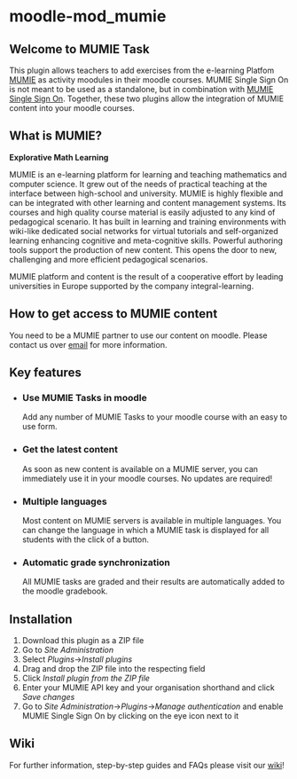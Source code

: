 # moodle-mod_mumie

## Welcome to MUMIE Task
This plugin allows teachers to add exercises from the e-learning Platfom [MUMIE](https://www.mumie.net/) as activity moodules in their moodle courses. MUMIE Single Sign On is not meant to be used as a standalone, but in combination with [MUMIE Single Sign On](https://github.com/integral-learning/moodle-auth_mumie/). Together, these two plugins allow the integration of MUMIE content into your moodle courses.

## What is MUMIE?
**Explorative Math Learning**

MUMIE is an e-learning platform for learning and teaching mathematics and computer science. It grew out of the needs of practical teaching at the interface between high-school and university. MUMIE is highly flexible and can be integrated with other learning and content management systems. Its courses and high quality course material is easily adjusted to any kind of pedagogical scenario. It has built in learning and training environments with wiki-like dedicated social networks for virtual tutorials and self-organized learning enhancing cognitive and meta-cognitive skills. Powerful authoring tools support the production of new content. This opens the door to new, challenging and more efficient pedagogical scenarios.

MUMIE platform and content is the result of a cooperative effort by leading universities in Europe supported by the company integral-learning.

## How to get access to MUMIE content
You need to be a MUMIE partner to use our content on moodle. Please contact us over [email](mailto:contact@integral-learning.de) for more information.

## Key features
* ### Use MUMIE Tasks in moodle

  Add any number of MUMIE Tasks to your moodle course with an easy to use form.

* ### Get the latest content

  As soon as new content is available on a MUMIE server, you can immediately use it in your moodle courses. No updates are required!

* ### Multiple languages

  Most content on MUMIE servers is available in multiple languages. You can change the language in which a MUMIE task is displayed for all students with the click of a button.

* ### Automatic grade synchronization

  All MUMIE tasks are graded and their results are automatically added to the moodle gradebook.

## Installation


1. Download this plugin as a ZIP file
2. Go to *Site Administration*
3. Select *Plugins*->*Install plugins*
4. Drag and drop the ZIP file into the respecting field
5. Click *Install plugin from the ZIP file*
6. Enter your MUMIE API key and your organisation shorthand and click *Save changes*
7. Go to *Site Administration*->*Plugins*->*Manage authentication* and enable MUMIE Single Sign On by clicking on the eye icon next to it

## Wiki
For further information, step-by-step guides and FAQs please visit our [wiki](https://wiki.mumie.net/wiki/MUMIE-Moodle-integration)!
